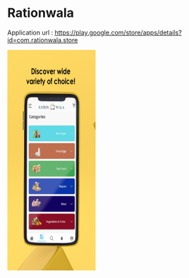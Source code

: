 # Rationwala

Application url : https://play.google.com/store/apps/details?id=com.rationwala.store


<img src="1.png" width=200 height=500/>
